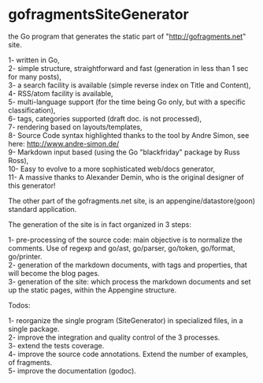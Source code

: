 # gofragmentsSiteGenerator
the Go program that generates the static part of "http://gofragments.net" site.

1- written in Go,  
2- simple structure, straightforward and fast (generation in less than 1 sec for many posts),  
3- a search facility is available (simple reverse index on Title and Content),  
4- RSS/atom facility is available,  
5- multi-language support (for the time being Go only, but with a specific classification),  
6- tags, categories supported (draft doc. is not processed),  
7- rendering based on layouts/templates,    
8- Source Code syntax highlighted thanks to the tool by Andre Simon, see here: http://www.andre-simon.de/     
9- Markdown input based (using the Go "blackfriday" package by Russ Ross),       
10- Easy to evolve to a more sophisticated web/docs generator,         
11- A massive thanks to Alexander Demin, who is the original designer of this generator!   

The other part of the gofragments.net site, is an appengine/datastore(goon) standard application.

The generation of the site is in fact organized in 3 steps:  

1- pre-processing of the source code: main objective is to normalize the comments. Use of regexp and go/ast, go/parser, go/token, go/format, go/printer.  
2- generation of the markdown documents, with tags and properties, that will become the blog pages.   
3- generation of the site: which process the markdown documents and set up the static pages, within the Appengine structure.  


Todos:  

1- reorganize the single program (SiteGenerator) in specialized files, in a single package.   
2- improve the integration and quality control of the 3 processes.   
3- extend the tests coverage.   
4- improve the source code annotations. Extend the number of examples, of fragments.   
5- improve the documentation (godoc).
